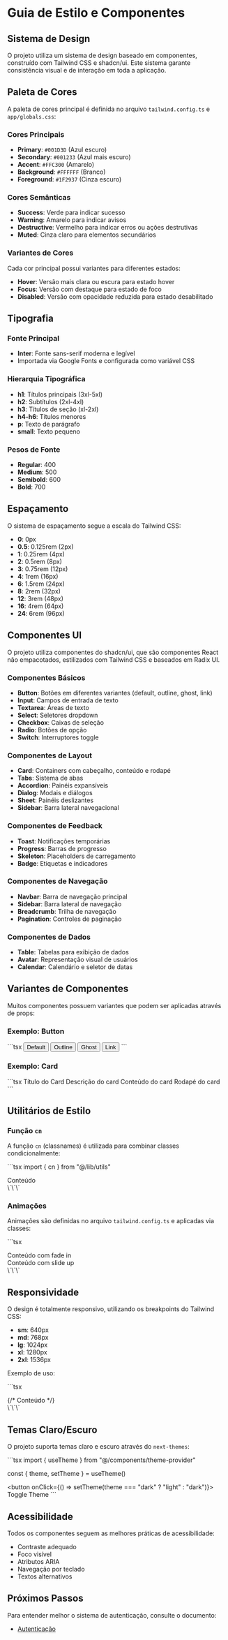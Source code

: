 # Guia de Estilo e Componentes


## Sistema de Design

O projeto utiliza um sistema de design baseado em componentes, construído com Tailwind CSS e shadcn/ui. Este sistema garante consistência visual e de interação em toda a aplicação.

## Paleta de Cores

A paleta de cores principal é definida no arquivo `tailwind.config.ts` e `app/globals.css`:

### Cores Principais

- **Primary**: `#001D3D` (Azul escuro)
- **Secondary**: `#001233` (Azul mais escuro)
- **Accent**: `#FFC300` (Amarelo)
- **Background**: `#FFFFFF` (Branco)
- **Foreground**: `#1F2937` (Cinza escuro)

### Cores Semânticas

- **Success**: Verde para indicar sucesso
- **Warning**: Amarelo para indicar avisos
- **Destructive**: Vermelho para indicar erros ou ações destrutivas
- **Muted**: Cinza claro para elementos secundários

### Variantes de Cores

Cada cor principal possui variantes para diferentes estados:

- **Hover**: Versão mais clara ou escura para estado hover
- **Focus**: Versão com destaque para estado de foco
- **Disabled**: Versão com opacidade reduzida para estado desabilitado

## Tipografia

### Fonte Principal

- **Inter**: Fonte sans-serif moderna e legível
- Importada via Google Fonts e configurada como variável CSS

### Hierarquia Tipográfica

- **h1**: Títulos principais (3xl-5xl)
- **h2**: Subtítulos (2xl-4xl)
- **h3**: Títulos de seção (xl-2xl)
- **h4-h6**: Títulos menores
- **p**: Texto de parágrafo
- **small**: Texto pequeno

### Pesos de Fonte

- **Regular**: 400
- **Medium**: 500
- **Semibold**: 600
- **Bold**: 700

## Espaçamento

O sistema de espaçamento segue a escala do Tailwind CSS:

- **0**: 0px
- **0.5**: 0.125rem (2px)
- **1**: 0.25rem (4px)
- **2**: 0.5rem (8px)
- **3**: 0.75rem (12px)
- **4**: 1rem (16px)
- **6**: 1.5rem (24px)
- **8**: 2rem (32px)
- **12**: 3rem (48px)
- **16**: 4rem (64px)
- **24**: 6rem (96px)

## Componentes UI

O projeto utiliza componentes do shadcn/ui, que são componentes React não empacotados, estilizados com Tailwind CSS e baseados em Radix UI.

### Componentes Básicos

- **Button**: Botões em diferentes variantes (default, outline, ghost, link)
- **Input**: Campos de entrada de texto
- **Textarea**: Áreas de texto
- **Select**: Seletores dropdown
- **Checkbox**: Caixas de seleção
- **Radio**: Botões de opção
- **Switch**: Interruptores toggle

### Componentes de Layout

- **Card**: Containers com cabeçalho, conteúdo e rodapé
- **Tabs**: Sistema de abas
- **Accordion**: Painéis expansíveis
- **Dialog**: Modais e diálogos
- **Sheet**: Painéis deslizantes
- **Sidebar**: Barra lateral navegacional

### Componentes de Feedback

- **Toast**: Notificações temporárias
- **Progress**: Barras de progresso
- **Skeleton**: Placeholders de carregamento
- **Badge**: Etiquetas e indicadores

### Componentes de Navegação

- **Navbar**: Barra de navegação principal
- **Sidebar**: Barra lateral de navegação
- **Breadcrumb**: Trilha de navegação
- **Pagination**: Controles de paginação

### Componentes de Dados

- **Table**: Tabelas para exibição de dados
- **Avatar**: Representação visual de usuários
- **Calendar**: Calendário e seletor de datas

## Variantes de Componentes

Muitos componentes possuem variantes que podem ser aplicadas através de props:

### Exemplo: Button

\`\`\`tsx
<Button variant="default">Default</Button>
<Button variant="outline">Outline</Button>
<Button variant="ghost">Ghost</Button>
<Button variant="link">Link</Button>
\`\`\`

### Exemplo: Card

\`\`\`tsx
<Card>
  <CardHeader>
    <CardTitle>Título do Card</CardTitle>
    <CardDescription>Descrição do card</CardDescription>
  </CardHeader>
  <CardContent>
    Conteúdo do card
  </CardContent>
  <CardFooter>
    Rodapé do card
  </CardFooter>
</Card>
\`\`\`

## Utilitários de Estilo

### Função `cn`

A função `cn` (classnames) é utilizada para combinar classes condicionalmente:

\`\`\`tsx
import { cn } from "@/lib/utils"

<div className={cn(
  "base-class",
  condition && "conditional-class",
  variant === "primary" ? "primary-class" : "secondary-class"
)}>
  Conteúdo
</div>
\`\`\`

### Animações

Animações são definidas no arquivo `tailwind.config.ts` e aplicadas via classes:

\`\`\`tsx
<div className="animate-fade-in">Conteúdo com fade in</div>
<div className="animate-slide-up">Conteúdo com slide up</div>
\`\`\`

## Responsividade

O design é totalmente responsivo, utilizando os breakpoints do Tailwind CSS:

- **sm**: 640px
- **md**: 768px
- **lg**: 1024px
- **xl**: 1280px
- **2xl**: 1536px

Exemplo de uso:

\`\`\`tsx
<div className="grid grid-cols-1 md:grid-cols-2 lg:grid-cols-3">
  {/* Conteúdo */}
</div>
\`\`\`

## Temas Claro/Escuro

O projeto suporta temas claro e escuro através do `next-themes`:

\`\`\`tsx
import { useTheme } from "@/components/theme-provider"

const { theme, setTheme } = useTheme()

<button onClick={() => setTheme(theme === "dark" ? "light" : "dark")}>
  Toggle Theme
</button>
\`\`\`

## Acessibilidade

Todos os componentes seguem as melhores práticas de acessibilidade:

- Contraste adequado
- Foco visível
- Atributos ARIA
- Navegação por teclado
- Textos alternativos

## Próximos Passos

Para entender melhor o sistema de autenticação, consulte o documento:

- [Autenticação](./07-autenticacao.md)
